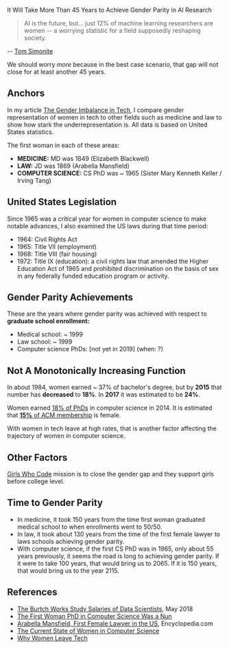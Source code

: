 It Will Take More Than 45 Years to Achieve Gender Parity in AI Research

>AI is the future, but... just 12% of machine learning researchers are women -- a worrying statistic for a field supposedly reshaping society.  

-- [Tom Simonite](https://www.wired.com/story/artificial-intelligence-researchers-gender-imbalance/)

We should worry *more* because in the best case scenario, that gap will not close for at least another 45 years. 


## Anchors
In my article [The Gender Imbalance in Tech](https://reshamas.github.io/the-gender-imbalance-in-tech/), I compare gender representation of women in tech to other fields such as medicine and law to show how stark the underrepresentation is. All data is based on United States statistics.  

The first woman in each of these areas:   
- **MEDICINE:** MD was 1849 (Elizabeth Blackwell)
- **LAW:** JD was 1869 (Arabella Mansfield)
- **COMPUTER SCIENCE:** CS PhD was ~ 1965 (Sister Mary Kenneth Keller / Irving Tang)

## United States Legislation
Since 1965 was a critical year for women in computer science to make notable advances, I also examined the US laws during that time period:  
- 1964: Civil Rights Act
- 1965: Title VII (employment)
- 1968: Title VIII (fair housing)
- 1972: Title IX (education): a civil rights law that amended the Higher Education Act of 1965 and prohibited discrimination on the basis of sex in any federally funded education program or activity.

## Gender Parity Achievements
These are the years where gender parity was achieved with respect to **graduate school enrollment:**  
- Medical school:  ~ 1999
- Law school:  ~ 1999
- Computer science PhDs:  [not yet in 2019]  (when:  ?)


## Not A Monotonically Increasing Function
In about 1984, women earned ~ 37% of bachelor's degree, but by **2015** that number has **decreased** to **18%**.  In **2017** it was estimated to be **24%**.  

Women earned [18% of PhDs](https://cra.org/wp-content/uploads/2015/06/2014-Taulbee-Survey.pdf) in computer science in 2014.  It is estimated that [**15%** of ACM membership](https://reshamas.github.io/the-gender-imbalance-in-tech/) is female.  

With women in tech leave at high rates, that is another factor affecting the trajectory of women in computer science.  

## Other Factors
[Girls Who Code](https://girlswhocode.com/about-us/) mission is to close the gender gap and they support girls before college level.  

## Time to Gender Parity
- In medicine, it took 150 years from the time first woman graduated medical school to when enrollments went to 50/50.
- In law, it took about 130 years from the time of the first female lawyer to laws schools achieving gender parity.
- With computer science, if the first CS PhD was in 1965, only about 55 years previously, it seems the road is long to achieving gender parity.  If it were to take 100 years, that would bring us to 2065.  If it is 150 years, that would bring us to the year 2115.


## References

- [The Burtch Works Study
Salaries of Data Scientists](https://www.burtchworks.com/wp-content/uploads/2018/05/Burtch-Works-Study-DS-2018-Webinar-Slide-Deck.pdf), May 2018
- [The First Woman PhD in Computer Science Was a Nun](http://mentalfloss.com/article/53178/first-woman-earn-phd-computer-science-was-nun)
- [Arabella Mansfield, First Female Lawyer in the US](https://www.encyclopedia.com/law/encyclopedias-almanacs-transcripts-and-maps/mansfield-arabella), Encyclopedia.com
- [The Current State of Women in Computer Science](https://www.computerscience.org/resources/women-in-computer-science/)
- [Why Women Leave Tech](https://www.cio.com/article/3321897/why-women-leave-tech.html)


